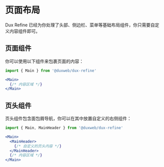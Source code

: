 # 页面布局

Dux Refine 已经为你处理了头部、侧边栏、菜单等基础布局组件，你只需要自定义内容组件即可。

## 页面组件

你可以使用以下组件来包裹页面的内容：

```jsx
import { Main } from '@duxweb/dux-refine'

<Main>
  {/* 内容区域 */}
</Main>
```

## 页头组件

页头组件包含面包屑导航，你可以在其中放置自定义的右侧组件：

```jsx
import { Main, MainHeader } from '@duxweb/dux-refine'

<Main>
  <MainHeader>
    {/* 自定义的页头内容 */}
  </MainHeader>
  {/* 内容区域 */}
</Main>
```